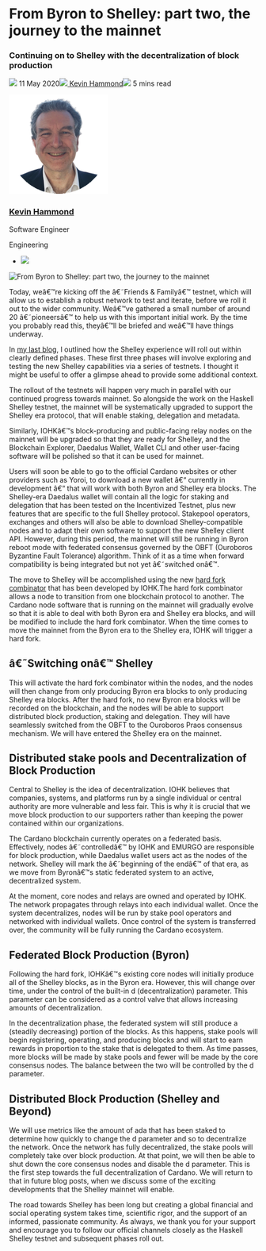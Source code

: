 # From Byron to Shelley: part two, the journey to the mainnet
### **Continuing on to Shelley with the decentralization of block production**
![](img/2020-05-11-from-byron-to-shelley-part-two-the-journey-to-the-mainnet.002.png) 11 May 2020![](img/2020-05-11-from-byron-to-shelley-part-two-the-journey-to-the-mainnet.002.png)[ Kevin Hammond](tmp//en/blog/authors/kevin-hammond/page-1/)![](img/2020-05-11-from-byron-to-shelley-part-two-the-journey-to-the-mainnet.003.png) 5 mins read

![Kevin Hammond](img/2020-05-11-from-byron-to-shelley-part-two-the-journey-to-the-mainnet.004.png)[](tmp//en/blog/authors/kevin-hammond/page-1/)
### [**Kevin Hammond**](tmp//en/blog/authors/kevin-hammond/page-1/)
Software Engineer

Engineering

- ![](img/2020-05-11-from-byron-to-shelley-part-two-the-journey-to-the-mainnet.005.png)[](https://twitter.com/inputoutputhk "Twitter")

![From Byron to Shelley: part two, the journey to the mainnet](img/2020-05-11-from-byron-to-shelley-part-two-the-journey-to-the-mainnet.006.png)

Today, weâ€™re kicking off the â€˜Friends & Familyâ€™ testnet, which will allow us to establish a robust network to test and iterate, before we roll it out to the wider community. Weâ€™ve gathered a small number of around 20 â€˜pioneersâ€™ to help us with this important initial work. By the time you probably read this, theyâ€™ll be briefed and weâ€™ll have things underway.

In [my last blog](https://iohk.io/en/blog/posts/2020/04/29/from-byron-to-shelley-part-one-the-testnets/), I outlined how the Shelley experience will roll out within clearly defined phases. These first three phases will involve exploring and testing the new Shelley capabilities via a series of testnets. I thought it might be useful to offer a glimpse ahead to provide some additional context.

The rollout of the testnets will happen very much in parallel with our continued progress towards mainnet. So alongside the work on the Haskell Shelley testnet, the mainnet will be systematically upgraded to support the Shelley era protocol, that will enable staking, delegation and metadata.

Similarly, IOHKâ€™s block-producing and public-facing relay nodes on the mainnet will be upgraded so that they are ready for Shelley, and the Blockchain Explorer, Daedalus Wallet, Wallet CLI and other user-facing software will be polished so that it can be used for mainnet.

Users will soon be able to go to the official Cardano websites or other providers such as Yoroi, to download a new wallet â€“ currently in development â€“ that will work with both Byron and Shelley era blocks. The Shelley-era Daedalus wallet will contain all the logic for staking and delegation that has been tested on the Incentivized Testnet, plus new features that are specific to the full Shelley protocol. Stakepool operators, exchanges and others will also be able to download Shelley-compatible nodes and to adapt their own software to support the new Shelley client API. However, during this period, the mainnet will still be running in Byron reboot mode with federated consensus governed by the OBFT (Ouroboros Byzantine Fault Tolerance) algorithm. Think of it as a time when forward compatibility is being integrated but not yet â€˜switched onâ€™.

The move to Shelley will be accomplished using the new [hard fork combinator](https://iohk.io/en/blog/posts/2020/05/07/combinator-makes-easy-work-of-shelley-hard-fork/) that has been developed by IOHK.The hard fork combinator allows a node to transition from one blockchain protocol to another. The Cardano node software that is running on the mainnet will gradually evolve so that it is able to deal with both Byron era and Shelley era blocks, and will be modified to include the hard fork combinator. When the time comes to move the mainnet from the Byron era to the Shelley era, IOHK will trigger a hard fork.
## **â€˜Switching onâ€™ Shelley**
This will activate the hard fork combinator within the nodes, and the nodes will then change from only producing Byron era blocks to only producing Shelley era blocks. After the hard fork, no new Byron era blocks will be recorded on the blockchain, and the nodes will be able to support distributed block production, staking and delegation. They will have seamlessly switched from the OBFT to the Ouroboros Praos consensus mechanism. We will have entered the Shelley era on the mainnet.
## **Distributed stake pools and Decentralization of Block Production**
Central to Shelley is the idea of decentralization. IOHK believes that companies, systems, and platforms run by a single individual or central authority are more vulnerable and less fair. This is why it is crucial that we move block production to our supporters rather than keeping the power contained within our organizations.

The Cardano blockchain currently operates on a federated basis. Effectively, nodes â€˜controlledâ€™ by IOHK and EMURGO are responsible for block production, while Daedalus wallet users act as the nodes of the network. Shelley will mark the â€˜beginning of the endâ€™ of that era, as we move from Byronâ€™s static federated system to an active, decentralized system.

At the moment, core nodes and relays are owned and operated by IOHK. The network propagates through relays into each individual wallet. Once the system decentralizes, nodes will be run by stake pool operators and networked with individual wallets. Once control of the system is transferred over, the community will be fully running the Cardano ecosystem.
## **Federated Block Production (Byron)**
Following the hard fork, IOHKâ€™s existing core nodes will initially produce all of the Shelley blocks, as in the Byron era. However, this will change over time, under the control of the built-in d (decentralization) parameter. This parameter can be considered as a control valve that allows increasing amounts of decentralization.

In the decentralization phase, the federated system will still produce a (steadily decreasing) portion of the blocks. As this happens, stake pools will begin registering, operating, and producing blocks and will start to earn rewards in proportion to the stake that is delegated to them. As time passes, more blocks will be made by stake pools and fewer will be made by the core consensus nodes. The balance between the two will be controlled by the d parameter.
## **Distributed Block Production (Shelley and Beyond)**
We will use metrics like the amount of ada that has been staked to determine how quickly to change the d parameter and so to decentralize the network. Once the network has fully decentralized, the stake pools will completely take over block production. At that point, we will then be able to shut down the core consensus nodes and disable the d parameter. This is the first step towards the full decentralization of Cardano. We will return to that in future blog posts, when we discuss some of the exciting developments that the Shelley mainnet will enable.

The road towards Shelley has been long but creating a global financial and social operating system takes time, scientific rigor, and the support of an informed, passionate community. As always, we thank you for your support and encourage you to follow our official channels closely as the Haskell Shelley testnet and subsequent phases roll out.
